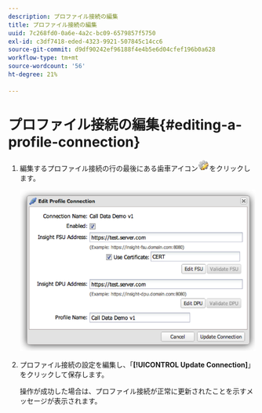 ```yaml
---
description: プロファイル接続の編集
title: プロファイル接続の編集
uuid: 7c268fd0-0a6e-4a2c-bc09-6579857f5750
exl-id: c3df7418-eded-4323-9921-507845c14cc6
source-git-commit: d9df90242ef96188f4e4b5e6d04cfef196b0a628
workflow-type: tm+mt
source-wordcount: '56'
ht-degree: 21%

---
```


# プロファイル接続の編集{#editing-a-profile-connection}

1. 編集するプロファイル接続の行の最後にある歯車アイコン![](assets/edit_icon.png)をクリックします。

   ![](assets/edit_profile_connection.png)

1. プロファイル接続の設定を編集し、「**[!UICONTROL Update Connection]**」をクリックして保存します。

   操作が成功した場合は、プロファイル接続が正常に更新されたことを示すメッセージが表示されます。
